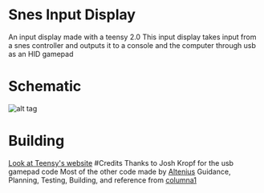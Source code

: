# Snes Input Display
An input display made with a teensy 2.0
This input display takes input from a snes controller and outputs it to a console and the computer through usb as an HID gamepad
# Schematic
![alt tag](https://raw.github.com/columna1/Snes-input-display/master/schematic-v1.0.png)
# Building
[Look at Teensy's website](https://www.pjrc.com/teensy/first_use.html)
#Credits
Thanks to Josh Kropf for the usb gamepad code
Most of the other code made by [Altenius](https://github.com/Altenius)
Guidance, Planning, Testing, Building, and reference from [columna1](https://github.com/columna1)